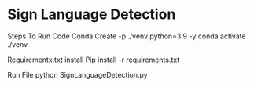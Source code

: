 ﻿# Sign Language Detection

 Steps To Run Code
Conda Create -p ./venv python=3.9 -y
conda activate ./venv

Requirementx.txt install
Pip install -r requirements.txt

Run File
python SignLanguageDetection.py
